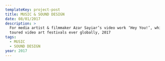 ```yaml
---
templateKey: project-post
title: MUSIC & SOUND DESIGN
date: 08/01/2017
description: >
  For media artist & filmmaker Azar Sayiar’s video work ‘Hey You!’, which has
  toured video art festivals ever globally, 2017
tags:
  - MUSIC
  - SOUND DESIGN
year: 2017
---
```

